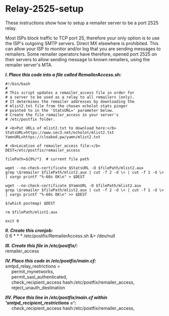# Relay-2525-setup
These instructions show how to setup a remailer server to be a port 2525 relay.

Most ISPs block traffic to TCP port 25, therefore your only option is to use the ISP's outgoing SMTP servers.  Direct MX elsewhere is prohibited.  This can allow your ISP to monitor and/or log that you are sending messages to remailers.  Some remailer operators have therefore, opened port 2525 on their servers to allow sending message to known remailers, using the remailer server's MTA.

<b><i>I. Place this code into a file called RemailerAccess.sh:</i></b>
  
  ```
#!/bin/bash  
#  
# This script updates a remailer_access file in order for    
# a server to be used as a relay to all remailers (only).  
# It determines the remailer addresses by downloading the  
# mlist2.txt file from the chosen echolot stats pinger  
# pointed to in the 'StatsURL=' parameter below.  
# Create the file remailer_access in your server's  
# /etc/postfix folder.  

# <b>Put URLs of mlist2.txt to download here:</b>  
StatsURL=https://www.sec3.net/echolot/mlist2.txt  
YamnURL=https://cloaked.pw/yamn/mlist2.txt

# <b>Location of remailer_access file:</b>  
DEST=/etc/postfix/remailer_access

filePath=${0%/*}  # current file path

wget --no-check-certificate $StatsURL -O $filePath/mlist2.aux  
grep \$remailer $filePath/mlist2.aux | cut -f 2 -d \< | cut -f 1 -d \> | xargs printf "%-60s OK\n" > $DEST

wget --no-check-certificate $YamnURL -O $filePath/mlist2.aux  
grep \$remailer $filePath/mlist2.aux | cut -f 2 -d \< | cut -f 1 -d \> | xargs printf "%-60s OK\n" >> $DEST

$(which postmap) $DEST

rm $filePath/mlist2.aux

exit 0
  
```
<b><i>II. Create this cronjob:</i></b>  
0 6 * * * /etc/postfix/RemailerAccess.sh &> /dev/null
  
<b><i>III. Create this file in /etc/postfix/:</i></b>  
remailer_access
  
<b><i>IV. Place this code in /etc/postfix/main.cf:</i></b>  
smtpd_relay_restrictions =  
&nbsp;&nbsp;&nbsp;&nbsp;&nbsp;permit_mynetworks,  
&nbsp;&nbsp;&nbsp;&nbsp;&nbsp;permit_sasl_authenticated,  
&nbsp;&nbsp;&nbsp;&nbsp;&nbsp;check_recipient_access hash:/etc/postfix/remailer_access,  
&nbsp;&nbsp;&nbsp;&nbsp;&nbsp;reject_unauth_destination  
  
<b><i>IIV. Place this line in /etc/postfix/main.cf within 'smtpd_recipient_restrictions =':</i></b>  
&nbsp;&nbsp;&nbsp;&nbsp;&nbsp;check_recipient_access hash:/etc/postfix/remailer_access,  


